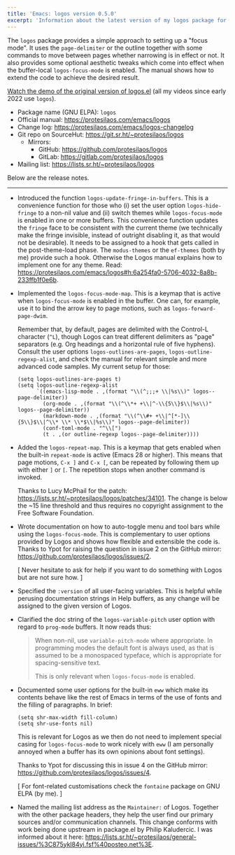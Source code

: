 ```yaml
---
title: 'Emacs: logos version 0.5.0'
excerpt: 'Information about the latest version of my logos package for GNU Emacs.'
---
```


The `logos` package provides a simple approach to setting up a "focus
mode".  It uses the `page-delimiter` or the outline together with some
commands to move between pages whether narrowing is in effect or not.
It also provides some optional aesthetic tweaks which come into effect
when the buffer-local `logos-focus-mode` is enabled.  The manual shows
how to extend the code to achieve the desired result.

[Watch the demo of the original version of logos.el](https://protesilaos.com/codelog/2022-03-11-emacs-logos-demo/)
(all my videos since early 2022 use `logos`).

+ Package name (GNU ELPA): `logos`
+ Official manual: <https://protesilaos.com/emacs/logos>
+ Change log: <https://protesilaos.com/emacs/logos-changelog>
+ Git repo on SourceHut: <https://git.sr.ht/~protesilaos/logos>
  - Mirrors:
    + GitHub: <https://github.com/protesilaos/logos>
    + GitLab: <https://gitlab.com/protesilaos/logos>
+ Mailing list: <https://lists.sr.ht/~protesilaos/logos>

Below are the release notes.

* * *

-   Introduced the function `logos-update-fringe-in-buffers`.  This is a
    convenience function for those who (i) set the user option
    `logos-hide-fringe` to a non-nil value and (ii) switch themes while
    `logos-focus-mode` is enabled in one or more buffers.  This
    convenience function updates the `fringe` face to be consistent with
    the current theme (we technically make the fringe invisible, instead
    of outright disabling it, as that would not be desirable).  It needs
    to be assigned to a hook that gets called in the post-theme-load
    phase.  The `modus-themes` or the `ef-themes` (both by me) provide
    such a hook.  Otherwise the Logos manual explains how to implement one
    for any theme.  Read:
    <https://protesilaos.com/emacs/logos#h:6a254fa0-5706-4032-8a8b-233ffb1f0e6b>.

-   Implemented the `logos-focus-mode-map`.  This is a keymap that is
    active when `logos-focus-mode` is enabled in the buffer.  One can, for
    example, use it to bind the arrow key to page motions, such as
    `logos-forward-page-dwim`.

    Remember that, by default, pages are delimited with the Control-L
    character (`^L`), though Logos can treat different delimiters as
    "page" separators (e.g. Org headings and a horizontal rule of five
    hyphens).  Consult the user options `logos-outlines-are-pages`,
    `logos-outline-regexp-alist`, and check the manual for relevant simple
    and more advanced code samples.  My current setup for those:


    ```elisp
    (setq logos-outlines-are-pages t)
    (setq logos-outline-regexp-alist
          `((emacs-lisp-mode . ,(format "\\(^;;;+ \\|%s\\)" logos--page-delimiter))
            (org-mode . ,(format "\\(^\\*+ +\\|^-\\{5\\}$\\|%s\\)" logos--page-delimiter))
            (markdown-mode . ,(format "\\(^\\#+ +\\|^[*-]\\{5\\}$\\|^\\* \\* \\*$\\|%s\\)" logos--page-delimiter))
            (conf-toml-mode . "^\\[")
            (t . ,(or outline-regexp logos--page-delimiter))))
    ```

-   Added the `logos-repeat-map`.  This is a keymap that gets enabled when
    the built-in `repeat-mode` is active (Emacs 28 or higher).  This means
    that page motions, `C-x ]` and `C-x [`, can be repeated by following
    them up with either `]` or `[`.  The repetition stops when another
    command is invoked.

    Thanks to Lucy McPhail for the patch:
    <https://lists.sr.ht/~protesilaos/logos/patches/34101>.  The change is
    below the ~15 line threshold and thus requires no copyright assignment
    to the Free Software Foundation.

-   Wrote documentation on how to auto-toggle menu and tool bars while
    using the `logos-focus-mode`.  This is complementary to user options
    provided by Logos and shows how flexible and extensible the code is.
    Thanks to Ypot for raising the question in issue 2 on the GitHub
    mirror: <https://github.com/protesilaos/logos/issues/2>.

    [ Never hesitate to ask for help if you want to do something with
      Logos but are not sure how. ]

-   Specified the `:version` of all user-facing variables.  This is
    helpful while perusing documentation strings in Help buffers, as any
    change will be assigned to the given version of Logos.

-   Clarified the doc string of the `logos-variable-pitch` user option
    with regard to `prog-mode` buffers.  It now reads thus:

    > When non-nil, use `variable-pitch-mode` where appropriate.
    > In programming modes the default font is always used, as that is
    > assumed to be a monospaced typeface, which is appropriate for
    > spacing-sensitive text.
    >
    > This is only relevant when `logos-focus-mode` is enabled.

-   Documented some user options for the built-in `eww` which make its
    contents behave like the rest of Emacs in terms of the use of fonts
    and the filling of paragraphs.  In brief:

    ```elisp
    (setq shr-max-width fill-column)
    (setq shr-use-fonts nil)
    ```

    This is relevant for Logos as we then do not need to implement special
    casing for `logos-focus-mode` to work nicely with `eww` (I am
    personally annoyed when a buffer has its own opinions about font
    settings).

    Thanks to Ypot for discussing this in issue 4 on the GitHub mirror:
    <https://github.com/protesilaos/logos/issues/4>.

    [ For font-related customisations check the `fontaine` package on GNU
      ELPA (by me). ]

-   Named the mailing list address as the `Maintainer:` of Logos.
    Together with the other package headers, they help the user find our
    primary sources and/or communication channels.  This change conforms
    with work being done upstream in package.el by Philip Kaludercic.  I
    was informed about it here:
    <https://lists.sr.ht/~protesilaos/general-issues/%3C875ykl84yi.fsf%40posteo.net%3E>.

